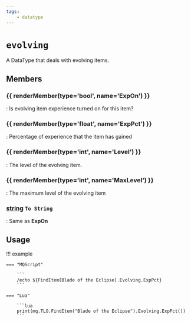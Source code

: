 ```yaml
---
tags:
    - datatype
---
```

# `evolving`

A DataType that deals with evolving items.

## Members

### {{ renderMember(type='bool', name='ExpOn') }} 

:   Is evolving item experience turned on for this item?

### {{ renderMember(type='float', name='ExpPct') }} 

:   Percentage of experience that the item has gained

### {{ renderMember(type='int', name='Level') }} 

:   The level of the evolving item.

### {{ renderMember(type='int', name='MaxLevel') }} 

:   The maximum level of the evolving item

### [string][string] `To String`

:   Same as **ExpOn**


## Usage

!!! example

    === "MQScript"

        ```
        /echo ${FindItem[Blade of the Eclipse].Evolving.ExpPct}
        ```

    === "Lua"

        ```lua
        print(mq.TLO.FindItem("Blade of the Eclipse").Evolving.ExpPct())
        ```
[int]: datatype-int.md
[string]: datatype-string.md
[achievementobj]: datatype-achievementobj.md
[bool]: datatype-bool.md
[time]: datatype-time.md
[achievement]: datatype-achievement.md
[achievementcat]: datatype-achievementcat.md
[altability]: datatype-altability.md
[spell]: datatype-spell.md
[bandolieritem]: #bandolieritem-datatype
[int64]: datatype-int64.md
[timestamp]: datatype-timestamp.md
[float]: datatype-float.md
[buff]: datatype-buff.md
[spawn]: datatype-spawn.md
[auratype]: datatype-auratype.md
[item]: datatype-item.md
[worldlocation]: datatype-worldlocation.md
[ticks]: datatype-ticks.md
[fellowship]: datatype-fellowship.md
[strinrg]: datatype-string.md
[xtarget]: datatype-xtarget.md
[dzmember]: datatype-dzmember.md
[window]: datatype-window.md
